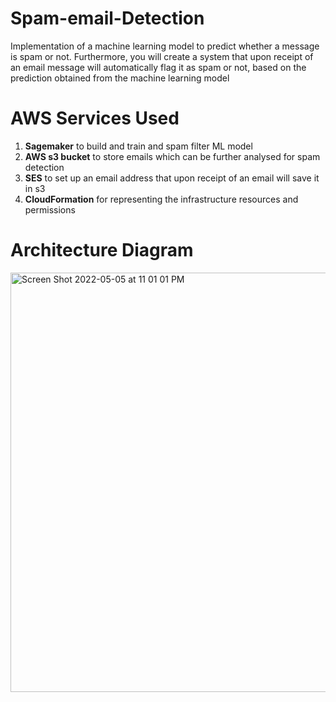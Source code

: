 # Spam-email-Detection
Implementation of a machine learning model to predict whether a message is spam or not. Furthermore, you will create a system that upon receipt of an email message will automatically flag it as spam or not, based on the prediction obtained from the machine learning model

# AWS Services Used
  1. **Sagemaker** to build and train and spam filter ML model
  2. **AWS s3 bucket** to store emails which can be further analysed for spam detection
  3. **SES** to set up an email address that upon receipt of an email will save it in s3
  4. **CloudFormation** for representing the infrastructure resources and permissions

# Architecture Diagram
  

 
 <img width="671" alt="Screen Shot 2022-05-05 at 11 01 01 PM" src="https://user-images.githubusercontent.com/17768756/167059816-a1aa0df5-4f6f-47c2-82b0-2ccc1f7070ff.png">
